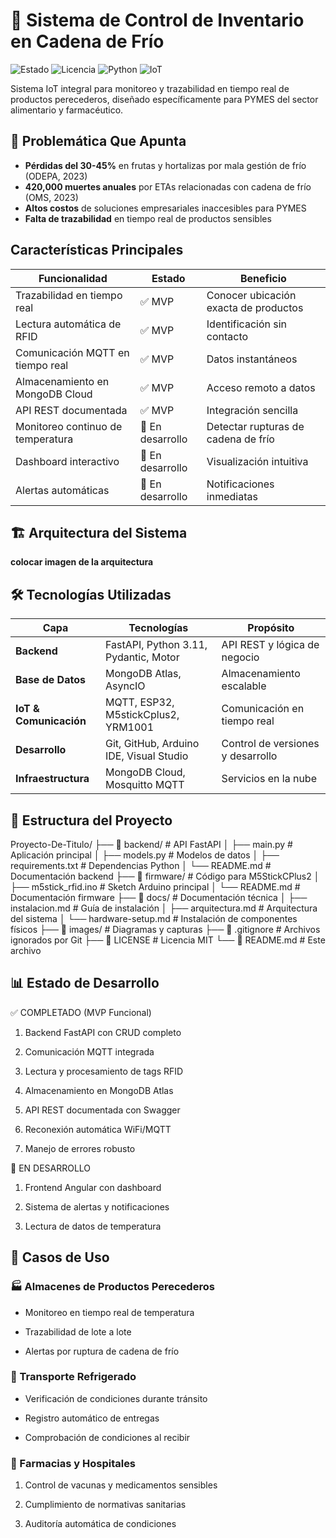 # 🧊 Sistema de Control de Inventario en Cadena de Frío

![Estado](https://img.shields.io/badge/Estado-MVP%20Funcional-brightgreen)
![Licencia](https://img.shields.io/badge/Licencia-MIT-blue)
![Python](https://img.shields.io/badge/Python-3.11%2B-yellow)
![IoT](https://img.shields.io/badge/Platform-IoT%20%2B%20Cloud-orange)

Sistema IoT integral para monitoreo y trazabilidad en tiempo real de productos perecederos, diseñado específicamente para PYMES del sector alimentario y farmacéutico.

## 🎯 Problemática Que Apunta

- **Pérdidas del 30-45%** en frutas y hortalizas por mala gestión de frío (ODEPA, 2023)
- **420,000 muertes anuales** por ETAs relacionadas con cadena de frío (OMS, 2023)
- **Altos costos** de soluciones empresariales inaccesibles para PYMES
- **Falta de trazabilidad** en tiempo real de productos sensibles

##  Características Principales

| Funcionalidad | Estado | Beneficio |
|---------------|---------|------------|
| Trazabilidad en tiempo real | ✅ MVP | Conocer ubicación exacta de productos |
| Lectura automática de RFID | ✅ MVP | Identificación sin contacto |
| Comunicación MQTT en tiempo real | ✅ MVP | Datos instantáneos |
| Almacenamiento en MongoDB Cloud | ✅ MVP | Acceso remoto a datos |
| API REST documentada | ✅ MVP | Integración sencilla |
| Monitoreo continuo de temperatura | 🔄 En desarrollo | Detectar rupturas de cadena de frío |
| Dashboard interactivo | 🔄 En desarrollo | Visualización intuitiva |
| Alertas automáticas | 🔄 En desarrollo | Notificaciones inmediatas |

## 🏗️ Arquitectura del Sistema

**colocar imagen de la arquitectura**

## 🛠️ Tecnologías Utilizadas
| Capa | Tecnologías | Propósito |
|------|-------------|-----------|
| **Backend** | FastAPI, Python 3.11, Pydantic, Motor | API REST y lógica de negocio |
| **Base de Datos** | MongoDB Atlas, AsyncIO | Almacenamiento escalable |
| **IoT & Comunicación** | MQTT, ESP32, M5stickCplus2, YRM1001 | Comunicación en tiempo real |
| **Desarrollo** | Git, GitHub, Arduino IDE, Visual Studio | Control de versiones y desarrollo |
| **Infraestructura** | MongoDB Cloud, Mosquitto MQTT | Servicios en la nube |

## 📁 Estructura del Proyecto

Proyecto-De-Titulo/
├── 📁 backend/                 # API FastAPI 
│   ├── main.py                # Aplicación principal
│   ├── models.py              # Modelos de datos
│   ├── requirements.txt       # Dependencias Python
│   └── README.md              # Documentación backend
├── 📁 firmware/               # Código para M5StickCPlus2
│   ├── m5stick_rfid.ino      # Sketch Arduino principal
│   └── README.md              # Documentación firmware
├── 📁 docs/                   # Documentación técnica
│   ├── instalacion.md        # Guía de instalación 
│   ├── arquitectura.md        # Arquitectura del sistema
│   └── hardware-setup.md       # Instalación de componentes físicos
├── 📁 images/                 # Diagramas y capturas
├── 📄 .gitignore             # Archivos ignorados por Git
├── 📄 LICENSE                # Licencia MIT
└── 📄 README.md              # Este archivo

## 📊 Estado de Desarrollo
✅ COMPLETADO (MVP Funcional)
1. Backend FastAPI con CRUD completo

3. Comunicación MQTT integrada

5. Lectura y procesamiento de tags RFID

7. Almacenamiento en MongoDB Atlas

9. API REST documentada con Swagger

11. Reconexión automática WiFi/MQTT

13. Manejo de errores robusto

🔄 EN DESARROLLO

1. Frontend Angular con dashboard

3. Sistema de alertas y notificaciones

5. Lectura de datos de temperatura

## 🎯 Casos de Uso
### 🏭 Almacenes de Productos Perecederos
- Monitoreo en tiempo real de temperatura

- Trazabilidad de lote a lote

- Alertas por ruptura de cadena de frío

### 🚚 Transporte Refrigerado
- Verificación de condiciones durante tránsito

- Registro automático de entregas

- Comprobación de condiciones al recibir

### 💊 Farmacias y Hospitales
1. Control de vacunas y medicamentos sensibles

3. Cumplimiento de normativas sanitarias

5. Auditoría automática de condiciones